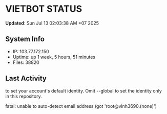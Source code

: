 # VIETBOT STATUS
**Updated**: Sun Jul 13 02:03:38 AM +07 2025

## System Info
- IP: 103.77.172.150
- Uptime: up 1 week, 5 hours, 51 minutes
- Files: 38820

## Last Activity

to set your account's default identity.
Omit --global to set the identity only in this repository.

fatal: unable to auto-detect email address (got 'root@vinh3690.(none)')
